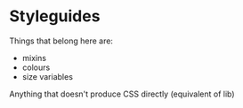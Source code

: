 Styleguides
===========

Things that belong here are:

* mixins
* colours
* size variables

Anything that doesn't produce CSS directly (equivalent of lib)